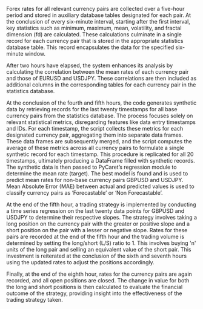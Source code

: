 Forex rates for all relevant currency pairs are collected over a five-hour period and stored in auxiliary database tables designated for each pair. At the conclusion of every six-minute interval, starting after the first interval, key statistics such as minimum, maximum, mean, volatility, and fractal dimension (fd) are calculated. These calculations culminate in a single record for each currency pair that is stored in the appropriate statistics database table. This record encapsulates the data for the specified six-minute window.

After two hours have elapsed, the system enhances its analysis by calculating the correlation between the mean rates of each currency pair and those of EURUSD and USDJPY. These correlations are then included as additional columns in the corresponding tables for each currency pair in the statistics database.

At the conclusion of the fourth and fifth hours, the code generates synthetic data by retrieving records for the last twenty timestamps for all base currency pairs from the statistics database. The process focuses solely on relevant statistical metrics, disregarding features like data entry timestamps and IDs. For each timestamp, the script collects these metrics for each designated currency pair, aggregating them into separate data frames. These data frames are subsequently merged, and the script computes the average of these metrics across all currency pairs to formulate a single synthetic record for each timestamp. This procedure is replicated for all 20 timestamps, ultimately producing a DataFrame filled with synthetic records. The synthetic data is then passed to PyCaret’s regression module to determine the mean rate (target). The best model is found and is used to predict mean rates for non-base currency pairs GBPUSD and USDJPY. Mean Absolute Error (MAE) between actual and predicted values is used to classify currency pairs as ‘Forecastable’ or ‘Non Forecastable’.

At the end of the fifth hour, a trading strategy is implemented by conducting a time series regression on the last twenty data points for GBPUSD and USDJPY to determine their respective slopes. The strategy involves taking a long position on the currency pair with the greater or positive slope and a short position on the pair with a lesser or negative slope. Rates for these pairs are recorded at the end of the fifth hour and the trading volume is determined by setting the long/short (L/S) ratio to 1. This involves buying 'n' units of the long pair and selling an equivalent value of the short pair. This investment is reiterated at the conclusion of the sixth and seventh hours using the updated rates to adjust the positions accordingly.

Finally, at the end of the eighth hour, rates for the currency pairs are again recorded, and all open positions are closed. The change in value for both the long and short positions is then calculated to evaluate the financial outcome of the strategy, providing insight into the effectiveness of the trading strategy taken.
